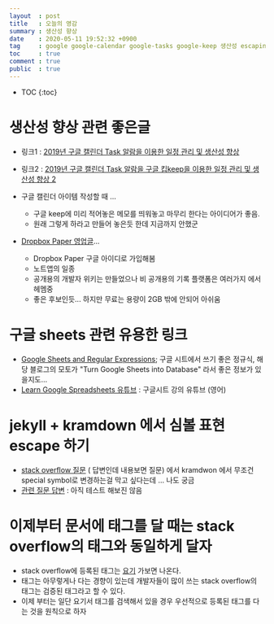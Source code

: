 ```yaml
---
layout  : post
title   : 오늘의 영감 
summary : 생산성 향상  
date    : 2020-05-11 19:52:32 +0900
tag     : google google-calendar google-tasks google-keep 생산성 escaping tag
toc     : true
comment : true
public  : true
---
```

* TOC
{:toc}

# 생산성 향상 관련 좋은글

* 링크1 : [2019년 구글 캘린더 Task 알람을 이용한 일정 관리 및 생산성 향상](https://noooop.tistory.com/entry/2019%EB%85%84-%EA%B5%AC%EA%B8%80-%EC%BA%98%EB%A6%B0%EB%8D%94-Task-%EC%95%8C%EB%9E%8C%EC%9D%84-%EC%9D%B4%EC%9A%A9%ED%95%9C-%EC%9D%BC%EC%A0%95-%EA%B4%80%EB%A6%AC-%EB%B0%8F-%EC%83%9D%EC%83%81%EC%84%B1-%ED%96%A5%EC%83%81)
* 링크2 : [2019년 구글 캘린더 Task 알람을 구글 킵keep을 이용한 일정 관리 및 생산성 향상 2](https://noooop.tistory.com/entry/2019%EB%85%84-%EA%B5%AC%EA%B8%80-%EC%BA%98%EB%A6%B0%EB%8D%94-Task-%EC%95%8C%EB%9E%8C-%EA%B5%AC%EA%B8%80-%ED%82%B5Keep%EC%9D%84-%EC%9D%B4%EC%9A%A9%ED%95%9C-%EC%9D%BC%EC%A0%95-%EA%B4%80%EB%A6%AC-%EB%B0%8F-%EC%83%9D%EC%83%81%EC%84%B1-%ED%96%A5%EC%83%81-2)
* 구글 캘린더 아이템 작성할 때 ...
  * 구글 keep에 미리 적어놓은 메모를 띄워놓고 마무리 한다는 아이디어가 좋음.
  * 원래 그렇게 하라고 만들어 놓은듯 한데 지금까지 안했군

* [Dropbox Paper 영업글](https://medium.com/@birdmoon/%EB%82%B4%EA%B0%80-%ED%8E%98%EC%9D%B4%ED%8D%BC%EB%A5%BC-%EC%A3%BC%EB%A0%A5-%EB%85%B8%ED%8A%B8%EC%95%B1%EC%9C%BC%EB%A1%9C-%EC%82%AC%EC%9A%A9%ED%95%98%EB%8A%94-5%EA%B0%80%EC%A7%80-%EC%9D%B4%EC%9C%A0-2a55e580837a)...
  * Dropbox Paper 구글 아이디로 가입해봄
  * 노트앱의 일종
  * 공개용의 개발자 위키는 만들었으나 비 공개용의 기록 플랫폼은 여러가지 에서 헤멤중
  * 좋은 후보인듯... 하지만 무료는 용량이 2GB 밖에 안되어 아쉬움

# 구글 sheets 관련 유용한 링크

* [Google Sheets and Regular Expressions](https://sheetswithmaxmakhrov.wordpress.com/2019/09/20/google-sheets-and-regular-expressions/); 구글 시트에서 쓰기 좋은 정규식, 해당 블로그의 모토가 "Turn Google Sheets into Database" 라서 좋은 정보가 있을지도...
* [Learn Google Spreadsheets 유튜브](https://www.youtube.com/channel/UC8p19gUXJYTsUPEpusHgteQ) : 구글시트 강의 유튜브 (영어)

# jekyll + kramdown 에서 심볼 표현 escape 하기

* [stack overflow 질문](https://stackoverflow.com/a/59283238/9457247) ( 답변인데 내용보면 질문) 에서 kramdwon 에서 무조건 special symbol로 변경하는걸 막고 싶다는데 ... 나도 궁금
* [관련 질문 답변](https://stackoverflow.com/a/37357130/9457247) : 아직 테스트 해보진 않음

# 이제부터 문서에 태그를 달 때는 stack overflow의 태그와 동일하게 달자

* stack overflow에 등록된 태그는 [요기](https://stackoverflow.com/tags) 가보면 나온다.
* 태그는 아무렇게나 다는 경향이 있는데 개발자들이 많이 쓰는 stack overflow의 태그는 검증된 태그라고 할 수 있다.
* 이제 부터는 일단 요기서 태그를 검색해서 있을 경우 우선적으로 등록된 태그를 다는 것을 원칙으로 하자
